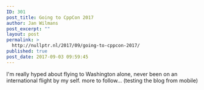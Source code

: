 ```yaml
---
ID: 301
post_title: Going to CppCon 2017
author: Jan Wilmans
post_excerpt: ""
layout: post
permalink: >
  http://nullptr.nl/2017/09/going-to-cppcon-2017/
published: true
post_date: 2017-09-03 09:59:45
---
```

I'm really hyped about flying to Washington alone, never been on an international flight by my self. more to follow... (testing the blog from mobile)
